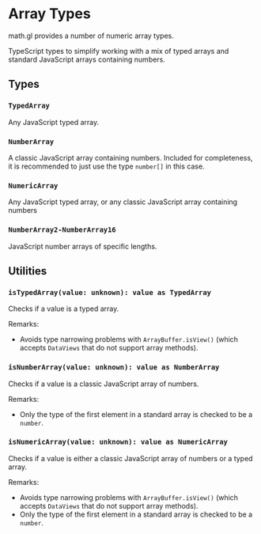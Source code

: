 # Array Types

math.gl provides a number of numeric array types.

TypeScript types to simplify working with a mix of typed arrays and standard JavaScript arrays containing numbers.

## Types

### `TypedArray`

Any JavaScript typed array.

### `NumberArray`

A classic JavaScript array containing numbers. Included for completeness, it is recommended to just use the type `number[]` in this case.

### `NumericArray`

Any JavaScript typed array, or any classic JavaScript array containing numbers

### `NumberArray2-NumberArray16`

JavaScript number arrays of specific lengths.

## Utilities

### `isTypedArray(value: unknown): value as TypedArray`

Checks if a value is a typed array.

Remarks: 
- Avoids type narrowing problems with `ArrayBuffer.isView()` (which accepts `DataViews` that do not support array methods).

### `isNumberArray(value: unknown): value as NumberArray`

Checks if a value is a classic JavaScript array of numbers.

Remarks: 
- Only the type of the first element in a standard array is checked to be a `number`.

### `isNumericArray(value: unknown): value as NumericArray`

Checks if a value is either a classic JavaScript array of numbers or a typed array.

Remarks:
- Avoids type narrowing problems with `ArrayBuffer.isView()` (which accepts `DataViews` that do not support array methods).
- Only the type of the first element in a standard array is checked to be a `number`.
